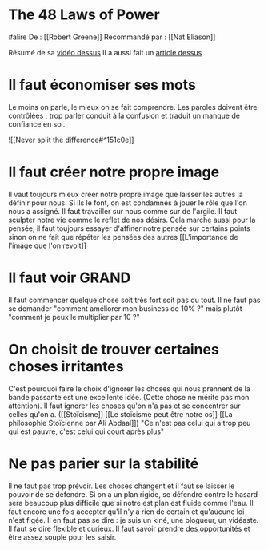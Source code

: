 # The 48 Laws of Power
#alire
De : [[Robert Greene]]
Recommandé par : [[Nat Eliason]]

Résumé de sa [vidéo dessus](https://www.youtube.com/watch?v=xjJlqerq_v0)
Il a aussi fait un [article dessus](https://www.nateliason.com/notes/48-laws-power-robert-greene)

# Il faut économiser ses mots
Le moins on parle, le mieux on se fait comprendre. Les paroles doivent être contrôlées ; trop parler conduit à la confusion et traduit un manque de confiance en soi.

![[Never split the difference#^151c0e]]
# Il faut créer notre propre image
Il vaut toujours mieux créer notre propre image que laisser les autres la définir pour nous. Si ils le font, on est condamnés à jouer le rôle que l'on nous a assigné.
Il faut travailler sur nous comme sur de l'argile. Il faut sculpter notre vie comme le reflet de nos désirs.
Cela marche aussi pour la pensée, il faut toujours essayer d'affiner notre pensée sur certains points sinon on ne fait que répéter les pensées des autres
[[L'importance de l'image que l'on revoit]]

# Il faut voir GRAND
Il faut commencer quelque chose soit très fort soit pas du tout. Il ne faut pas se demander "comment améliorer mon business de 10% ?" mais plutôt "comment je peux le multiplier par 10 ?"

# On choisit de trouver certaines choses irritantes
C'est pourquoi faire le choix d'ignorer les choses qui nous prennent de la bande passante est une excellente idée. (Cette chose ne mérite pas mon attention).
Il faut ignorer les choses qu'on n'a pas et se concentrer sur celles qu'on a. ([[Stoïcisme]] [[Le stoïcisme peut être notre os]] [[La philosophie Stoïcienne par Ali Abdaal]])
"Ce n'est pas celui qui a trop peu qui est pauvre, c'est celui qui court après plus"

# Ne pas parier sur la stabilité
Il ne faut pas trop prévoir. Les choses changent et il faut se laisser le pouvoir de se défendre. Si on a un plan rigide, se défendre contre le hasard sera beaucoup plus difficile que si notre est plan est fluide comme l'eau.
Il faut encore une fois accepter qu'il n'y a rien de certain et qu'aucune loi n'est figée.
Il en faut pas se dire : je suis un kiné, une blogueur, un vidéaste. Il faut se dire flexible et curieux. Il faut savoir prendre des opportunités et être assez souple pour les saisir.
